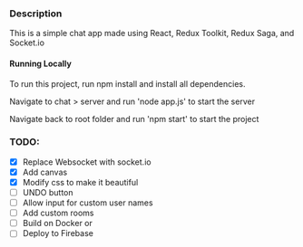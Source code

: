 ### Description

This is a simple chat app made using React, Redux Toolkit, Redux Saga, and Socket.io

#### Running Locally

To run this project, run npm install and install all dependencies.

Navigate to chat > server and run 'node app.js' to start the server

Navigate back to root folder and run 'npm start' to start the project

### TODO:

- [x] Replace Websocket with socket.io
- [x] Add canvas
- [x] Modify css to make it beautiful
- [ ] UNDO button
- [ ] Allow input for custom user names
- [ ] Add custom rooms
- [ ] Build on Docker or
- [ ] Deploy to Firebase

